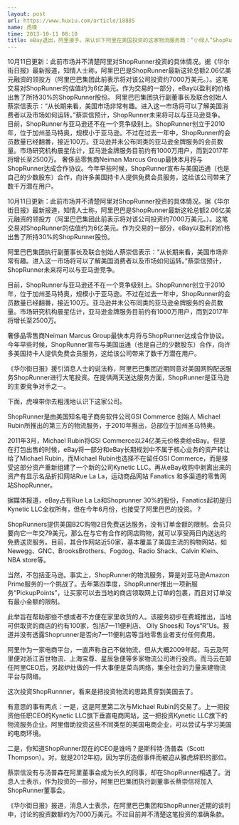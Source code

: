```yaml
---
layout: post
url: https://www.huxiu.com/article/18885
name: 虎嗅
time: 2013-10-11 08:10
title: eBay退出，阿里接手。来认识下阿里在美国投资的这家物流服务商：“小绿人”ShopRunnner
---
```

10月11日更新：此前市场并不清楚阿里对ShopRunner投资的具体情况。据《华尔街日报》最新报道，知情人士称，阿里巴巴是ShopRunner最新这轮总额2.06亿美元融资的领投方（阿里巴巴集团此前表示将对该公司投资约7000万美元。）。这笔交易对ShopRunner的估值约为6亿美元。作为交易的一部分，eBay以盈利的价格出售了所持30%的ShopRunner股份。 阿里巴巴集团执行副董事长及联合创始人蔡崇信表示：“从长期来看，美国市场非常有趣。进入这一市场将可以了解美国消费者以及市场如何运转。”蔡崇信预计，ShopRunner未来将可以与亚马逊竞争。 目前，ShopRunner与亚马逊还不在一个竞争级别上。ShopRunner创立于2010年，位于加州圣马特奥，规模小于亚马逊。不过在过去一年中，ShopRunner的会员数量已经翻番，接近100万。亚马逊并未公布同类的亚马逊金牌服务的会员数量。市场研究机构晨星估计，亚马逊金牌服务目前约有1000万用户，而到2017年将增长至2500万。 奢侈品零售商Neiman Marcus Group最快本月将与ShopRunner达成合作协议。今年早些时候，ShopRunner宣布与美国运通（也是自己的少数股东）合作，向许多美国持卡人提供免费会员服务，这给该公司带来了数千万潜在用户。

10月11日更新：此前市场并不清楚阿里对ShopRunner投资的具体情况。据《华尔街日报》最新报道，知情人士称，阿里巴巴是ShopRunner最新这轮总额2.06亿美元融资的领投方（阿里巴巴集团此前表示将对该公司投资约7000万美元。）。这笔交易对ShopRunner的估值约为6亿美元。作为交易的一部分，eBay以盈利的价格出售了所持30%的ShopRunner股份。

阿里巴巴集团执行副董事长及联合创始人蔡崇信表示：“从长期来看，美国市场非常有趣。进入这一市场将可以了解美国消费者以及市场如何运转。”蔡崇信预计，ShopRunner未来将可以与亚马逊竞争。

目前，ShopRunner与亚马逊还不在一个竞争级别上。ShopRunner创立于2010年，位于加州圣马特奥，规模小于亚马逊。不过在过去一年中，ShopRunner的会员数量已经翻番，接近100万。亚马逊并未公布同类的亚马逊金牌服务的会员数量。市场研究机构晨星估计，亚马逊金牌服务目前约有1000万用户，而到2017年将增长至2500万。

奢侈品零售商Neiman Marcus Group最快本月将与ShopRunner达成合作协议。今年早些时候，ShopRunner宣布与美国运通（也是自己的少数股东）合作，向许多美国持卡人提供免费会员服务，这给该公司带来了数千万潜在用户。

《华尔街日报》援引消息人士的说法称，阿里巴巴集团近期同意对美国网购配送服务ShopRunner进行大笔投资。在提供两天送达服务方面，ShopRunner是亚马逊的主要竞争对手之一。

下面，虎嗅带你去粗浅地认识下这家公司。

ShopRunner是由美国知名电子商务软件公司GSI Commerce 创始人 Michael Rubin所推出的第三方的物流服务，于2010年推出，总部位于加州圣马特奥。

2011年3月，Michael Rubin将GSI Commerce以24亿美元价格卖给eBay。但是在打包出售的时候，eBay将一部分和eBay长期规划中不属于核心业务的资产转让给了Michael Rubin，而Michael Rubin也选择不在留任GSI Commerce，而是接受这部分资产重新组建了一个新的公司Kynetic LLC。再从eBay收购中剥离出来的资产有显示名品折扣网站Rue La La，运动商品网站 Fanatics 和多渠道的零售网站ShopRunner。

据媒体报道，eBay占有Rue La La和Shoprunner 30%的股份，Fanatics起初是归Kynetic LLC全权所有，但在今年6月份，也接受了阿里巴巴的投资。 ?

ShopRunners提供美国B2C购物2日免费送达服务，没有订单金额的限制。会员只要向它一年交79美元，那么在与它有合作的网店购物，就可以享受两日内送达的免费送货服务。目前，其合作网站近50家，基本覆盖了美国主流的购物网站，如Newegg、GNC、BrooksBrothers、Fogdog、Radio Shack、Calvin Klein、NBA store等。

当然，不包括亚马逊。事实上，ShopRunner的物流服务，算是对亚马逊Amazon Prime服务的一个挑战了。去年第四季度，ShopRunner推出一项新服务“PickupPoints”，让买家可以去当地的商店领取网上订单的包裹，而且对订单没有最小金额的限制。

此举旨在帮助那些不想或者不方便在家里收货的人。该服务初步在费城推出，当地可供取货的商店的约有100家，包括7—11便利店、 Olly Shoes和 Toys“R”Us。报道并没有透露Shoprunner是否向7—11便利店等当地零售业者支付任何费用。

阿里作为一家电商平台，一直声称自己不做物流，但从大概2009年起，马云及阿里便对浙江百世物流、上海宝尊、星辰急便等多家物流公司进行投资。而马云在卸任阿里CEO后，另起炉灶做的一件大事便是菜鸟网络，集全社会的力量来建物流平台与网络。

这次投资ShopRunnner，看来是把投资物流的思路贯穿到美国去了。

有意思的事有两点：一是，这是阿里第二次与Michael Rubin的交易了。上一把投资他任职CEO的Kynetic LLC旗下垂直电商网站，这一把投资Kynetic LLC旗下的物流服务企业。阿里借助投资这些不同类型的美国电商企业，可以尝试与学习美国的电商环境。

二是，你知道ShopRunner现在的CEO是谁吗？是斯科特·汤普森（Scott Thompson）。对，就是2012年初，因为学历造假事件而被迫从雅虎辞职的那位。

蔡崇信没有与汤普森在阿里董事会成为长久的同事，却在ShopRunner相遇了。消息人士表示，作为投资的一部分，阿里巴巴集团执行副董事长蔡崇信将加入ShopRunner董事会。

《华尔街日报》报道，消息人士表示，在阿里巴巴集团和ShopRunner近期的谈判中，讨论的投资数额约为7000万美元。不过目前并不清楚这笔投资的准确条款。

